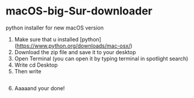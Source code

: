 # macOS-big-Sur-downloader
python installer for new macOS version



1. Make sure that u installed [python] (https://www.python.org/downloads/mac-osx/)
2. Download the zip file and save it to your desktop 
3. Open Terminal (you can open it by typing terminal in spotlight search)
4. Write cd Desktop
5. Then write
``` python macOSBigSurInstaller.py
```
6. Aaaaand your done!
